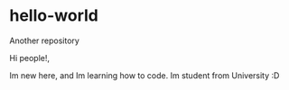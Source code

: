 # hello-world
Another repository

Hi people!,

Im new here, and Im learning how to code. Im student from University :D
